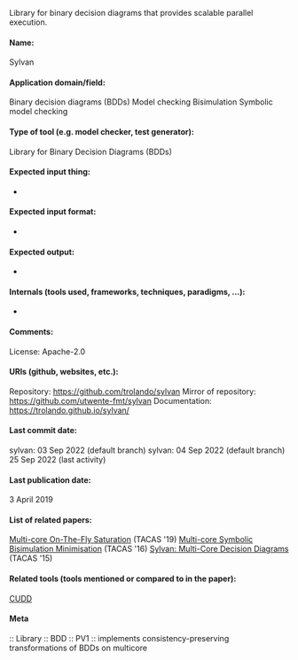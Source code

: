 Library for binary decision diagrams that provides scalable parallel execution.

#### Name:
Sylvan

#### Application domain/field:
Binary decision diagrams (BDDs)
Model checking
Bisimulation
Symbolic model checking

#### Type of tool (e.g. model checker, test generator):
Library for Binary Decision Diagrams (BDDs)

#### Expected input thing:
-

#### Expected input format:
-

#### Expected output:
-

#### Internals (tools used, frameworks, techniques, paradigms, ...):
-

#### Comments:
License: Apache-2.0

#### URIs (github, websites, etc.):
Repository: https://github.com/trolando/sylvan
Mirror of repository: https://github.com/utwente-fmt/sylvan
Documentation: https://trolando.github.io/sylvan/

#### Last commit date:
sylvan: 03 Sep 2022 (default branch)
sylvan: 04 Sep 2022 (default branch)
25 Sep 2022 (last activity)

#### Last publication date:
3 April 2019

#### List of related papers:
[Multi-core On-The-Fly Saturation](https://doi.org/10.1007/978-3-030-17465-1_4) (TACAS '19)
[Multi-core Symbolic Bisimulation Minimisation](https://doi.org/10.1007/978-3-662-49674-9_19) (TACAS '16)
[Sylvan: Multi-Core Decision Diagrams](https://doi.org/10.1007/978-3-662-46681-0_60) (TACAS '15)

#### Related tools (tools mentioned or compared to in the paper):
[CUDD](Libraries/CUDD.md)

#### Meta
:: Library
:: BDD
:: PV1 :: implements consistency-preserving transformations of BDDs on multicore
